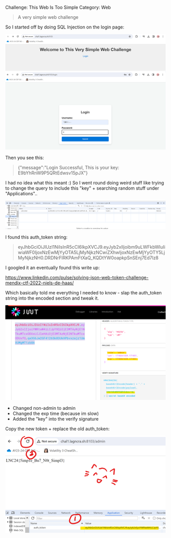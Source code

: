 Challenge: This Web Is Too Simple
Category: Web

> A very simple web challenge

So I started off by doing SQL Injection on the login page:

![One](./one.png)
![Two](./two.png)

Then you see this:

> {"message":"Login Successful, This is your key: E9bYhRnW9P5QRtEdwsv15pJX"}

I had no idea what this meant :)
So I went round doing weird stuff like trying to change the query to include this "key" + searching random stuff under "Applications"..

![Wat](./wat.png)

I found this auth_token string:

> eyJhbGciOiJIUzI1NiIsInR5cCI6IkpXVCJ9.eyJyb2xlIjoibm9uLWFkbWluIiwiaWF0IjoxNzEwMjYyOTA5LjMyNjkzNCwiZXhwIjoxNzEwMjYyOTY5LjMyNjkzNH0.DRDNrFlRKPAmFtXaQ_KQDtYW0oapkpSnSEnj7Ed7lz8

I googled it an eventually found this write up:

https://www.linkedin.com/pulse/solving-json-web-token-challenge-mendix-ctf-2022-niels-de-haas/

Which basically told me everything I needed to know - slap the auth_token string into the encoded section and tweak it.

![Waw](./waw.png)

- Changed non-admin to admin
- Changed the exp time (because im slow)
- Added the "key" into the verify signature

Copy the new token + replace the old auth_token:

![flag](./flag.png)
